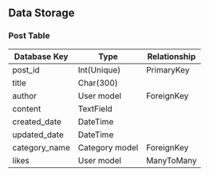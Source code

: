 ## Data Storage

### Post Table
| Database Key  	| Type           	| Relationship 	|
|---------------	|----------------	|--------------	|
| post_id       	| Int(Unique)    	| PrimaryKey   	|
| title         	| Char(300)      	|              	|
| author        	| User model     	| ForeignKey   	|
| content       	| TextField      	|              	|
| created_date  	| DateTime       	|              	|
| updated_date  	| DateTime       	|              	|
| category_name 	| Category model 	| ForeignKey   	|
| likes         	| User model     	| ManyToMany   	|
